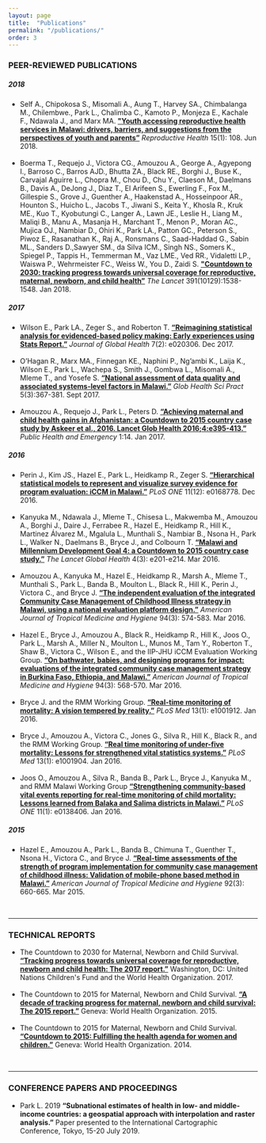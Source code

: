 ```yaml
---
layout: page
title:  "Publications"
permalink: "/publications/"
order: 3
---
```

### PEER-REVIEWED PUBLICATIONS

##### 2018
* Self A., Chipokosa S., Misomali A., Aung T., Harvey SA., Chimbalanga M., Chilembwe., Park L., Chalimba C., Kamoto P., Monjeza E., Kachale F., Ndawala J., and Marx MA. <b><a href="https://doi.org/10.1186/s12978-018-0549-9">"Youth accessing reproductive health services in Malawi: drivers, barriers, and suggestions from the perspectives of youth and parents”</a></b> <i>Reproductive Health</i> 15(1): 108. Jun 2018.<br><br>
* Boerma T., Requejo J., Victora CG., Amouzou A., George A., Agyepong I., Barroso C., Barros AJD., Bhutta ZA., Black RE., Borghi J., Buse K., Carvajal Aguirre L., Chopra M., Chou D., Chu Y., Claeson M., Daelmans B., Davis A., DeJong J., Diaz T., El Arifeen S., Ewerling F., Fox M., Gillespie S., Grove J., Guenther A., Haakenstad A., Hosseinpoor AR., Hounton S., Huicho L., Jacobs T., Jiwani S., Keita Y., Khosla R., Kruk ME., Kuo T., Kyobutungi C., Langer A., Lawn JE., Leslie H., Liang M., Maliqi B., Manu A., Masanja H., Marchant T., Menon P., Moran AC., Mujica OJ., Nambiar D., Ohiri K., Park LA., Patton GC., Peterson S., Piwoz E., Rasanathan K., Raj A., Ronsmans C., Saad-Haddad G., Sabin ML., Sanders D.,Sawyer SM., da Silva ICM., Singh NS., Somers K., Spiegel P., Tappis H., Temmerman M., Vaz LME., Ved RR., Vidaletti LP., Waiswa P., Wehrmeister FC., Weiss W., You D., Zaidi S. <b><a href="https://doi.org/10.1016/S0140-6736(18)30104-1">"Countdown to 2030: tracking progress towards universal coverage for reproductive, maternal, newborn, and child health”</a></b> <i>The Lancet</i> 391(10129):1538-1548. Jan 2018.

##### 2017
* Wilson E., Park LA., Zeger S., and Roberton T. <b><a href="https://doi.org/10.7189/jogh.07.020306">“Reimagining statistical analysis for evidenced-based policy making: Early experiences using Stats Report.”</a></b> <i>Journal of Global Health</i> 7(2): e020306. Dec 2017.<br><br>
* O’Hagan R., Marx MA., Finnegan KE., Naphini P., Ng’ambi K., Laija K., Wilson E., Park L., Wachepa S., Smith J., Gombwa L., Misomali A., Mleme T., and Yosefe S. <b><a href="https://doi.org/10.9745/GHSP-D-17-00177">“National assessment of data quality and associated systems-level factors in Malawi.”</a></b> <i>Glob Health Sci Pract</i> 5(3):367-381. Sept 2017.<br><br>
* Amouzou A., Requejo J., Park L., Peters D. <b><a href="https://doi.org/10.21037/jphe.2016.12.18">“Achieving maternal and child health gains in Afghanistan: a Countdown to 2015 country case study by Askeer et al., 2016. Lancet Glob Health 2016;4:e395-413.”</a></b> <i>Public Health and Emergency</i> 1:14. Jan 2017.

##### 2016
* Perin J., Kim JS., Hazel E., Park L., Heidkamp R., Zeger S. <b><a href="https://doi.org/10.1371/journal.pone.0168778">“Hierarchical statistical models to represent and visualize survey evidence for program evaluation: iCCM in Malawi.”</a></b> <i>PLoS ONE</i> 11(12): e0168778. Dec 2016.<br><br>
* Kanyuka M., Ndawala J., Mleme T., Chisesa L., Makwemba M., Amouzou A., Borghi J., Daire J., Ferrabee R., Hazel E., Heidkamp R., Hill K., Martinez Álvarez M., Mgalula L., Munthali S., Nambiar B., Nsona H., Park L., Walker N., Daelmans B., Bryce J., and Colbourn T. <b><a href="https://doi.org/10.1016/S2214-109X(15)00294-6">“Malawi and Millennium Development Goal 4: a Countdown to 2015 country case study.”</a></b> <i>The Lancet Global Health</i> 4(3): e201-e214. Mar 2016.<br><br>
* Amouzou A., Kanyuka M., Hazel E., Heidkamp R., Marsh A., Mleme T., Munthali S., Park L., Banda B., Moulton L., Black R., Hill K., Perin J., Victora C., and Bryce J. <b><a href="https://doi.org/10.4269/ajtmh.15-0584">“The independent evaluation of the integrated Community Case Management of Childhood Illness strategy in Malawi, using a national evaluation platform design.”</a></b> <i>American Journal of Tropical Medicine and Hygiene</i> 94(3): 574-583. Mar 2016.<br><br>
* Hazel E., Bryce J., Amouzou A., Black R., Heidkamp R., Hill K., Joos O., Park L., Marsh A., Miller N., Moulton L., Munos M., Tam Y., Roberton T., Shaw B., Victora C., Wilson E., and the IIP-JHU iCCM Evaluation Working Group. <b><a href="https://doi.org/10.4269/ajtmh.94-3intro1">“On bathwater, babies, and designing programs for impact: evaluations of the integrated community case management strategy in Burkina Faso, Ethiopia, and Malawi.”</a></b> <i>American Journal of Tropical Medicine and Hygiene</i> 94(3): 568-570. Mar 2016.<br><br>
* Bryce J. and the RMM Working Group. <b><a href="https://doi.org/10.1371/journal.pmed.1001912">“Real-time monitoring of mortality: A vision tempered by reality.”</a></b> <i>PLoS Med</i> 13(1): e1001912. Jan 2016. <br><br>
* Bryce J., Amouzou A., Victora C., Jones G., Silva R., Hill K., Black R., and the RMM Working Group. <b><a href="https://doi.org/10.1371/journal.pmed.1001904">“Real time monitoring of under-five mortality: Lessons for strengthened vital statistics systems.”</a></b> <i>PLoS Med</i> 13(1): e1001904. Jan 2016.<br><br>
* Joos O., Amouzou A., Silva R., Banda B.,  Park L., Bryce J., Kanyuka M., and RMM Malawi Working Group <b><a href="https://doi.org/10.1371/journal.pone.0138406">“Strengthening community-based vital events reporting for real-time monitoring of child mortality: Lessons learned from Balaka and Salima districts in Malawi.”</a></b> <i>PLoS ONE</i> 11(1): e0138406. Jan 2016.

##### 2015
* Hazel E., Amouzou A., Park L., Banda B., Chimuna T., Guenther T., Nsona H., Victora C., and Bryce J. <b><a href="https://doi.org/10.4269/ajtmh.14-0396">“Real-time assessments of the strength of program implementation for community case management of childhood illness: Validation of mobile-phone based method in Malawi.”</a></b> <i>American Journal of Tropical Medicine and Hygiene</i> 92(3): 660-665. Mar 2015.<br>
<br>

*****


### TECHNICAL REPORTS
* The Countdown to 2030 for Maternal, Newborn and Child Survival. <b><a href="http://countdown2030.org/reports-and-publications/countdown-2017-report">“Tracking progress towards universal coverage for reproductive, newborn and child health: The 2017 report.”</a></b> Washington, DC: United Nations Children's Fund and the World Health Organization. 2017.<br><br>
* The Countdown to 2015 for Maternal, Newborn and Child Survival. <b><a href="http://countdown2030.org/2015/2015-final-report">“A decade of tracking progress for maternal, newborn and child survival: The 2015 report.”</a></b> Geneva: World Health Organization. 2015.<br><br>
* The Countdown to 2015 for Maternal, Newborn and Child Survival. <b><a href="http://countdown2030.org/2014-report">“Countdown to 2015: Fulfilling the health agenda for women and children.”</a></b> Geneva: World Health Organization. 2014.<br>
<br>

*****


### CONFERENCE PAPERS AND PROCEEDINGS
* Park L. 2019 <b>“Subnational estimates of health in low- and middle-income countries: a geospatial approach with interpolation and raster analysis.”</b> Paper presented to the International Cartographic Conference, Tokyo, 15-20 July 2019.